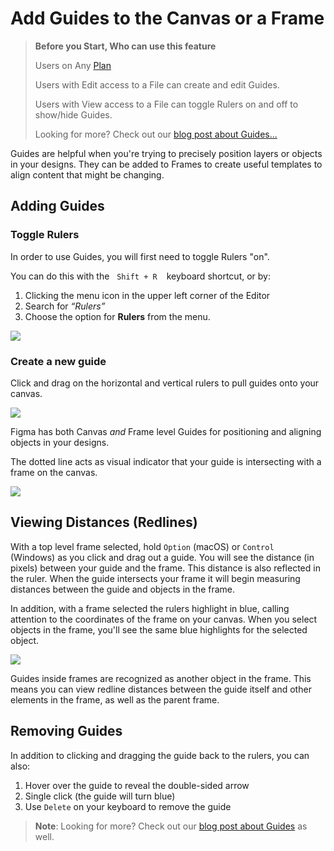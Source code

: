 # Add Guides to the Canvas or a Frame

>**Before you Start, Who can use this feature**
>
>Users on Any [Plan](https://help.figma.com/hc/en-us/articles/360040328273-Choose-a-Figma-Plan)
>
>Users with Edit access to a File can create and edit Guides.
>
>Users with View access to a File can toggle Rulers on and off to show/hide Guides.
>
>Looking for more? Check out our [blog post about Guides...](https://medium.com/@shirlmeow/15b164403481)

Guides are helpful when you're trying to precisely position layers or objects in your designs. They can be added to Frames to create useful templates to align content that might be changing.

## Adding Guides

### Toggle Rulers

In order to use Guides, you will first need to toggle Rulers "on".

You can do this with the   `Shift + R `  keyboard shortcut, or by:

1.  Clicking the menu icon in the upper left corner of the Editor
2.  Search for *“Rulers”*
3.  Choose the option for **Rulers** from the menu.

![](https://cdn.coiven.com/static/doc/file-gOv5kG7zlo.png)

### Create a new guide

Click and drag on the horizontal and vertical rulers to pull guides onto your canvas.

![](https://cdn.coiven.com/static/doc/file-iFwMFccYaT.gif)

Figma has both Canvas *and* Frame level Guides for positioning and aligning objects in your designs. 

The dotted line acts as visual indicator that your guide is intersecting with a frame on the canvas.

![](https://cdn.coiven.com/static/doc/file-5cqoU5IqwV.png)

## Viewing Distances (Redlines)

With a top level frame selected, hold `Option` (macOS) or `Control` (Windows) as you click and drag out a guide. You will see the distance (in pixels) between your guide and the frame. This distance is also reflected in the ruler. When the guide intersects your frame it will begin measuring distances between the guide and objects in the frame. 

In addition, with a frame selected the rulers highlight in blue, calling attention to the coordinates of the frame on your canvas. When you select objects in the frame, you'll see the same blue highlights for the selected object. 

![](https://cdn.coiven.com/static/doc/file-qF5f1o4Mv0.gif)

Guides inside frames are recognized as another object in the frame. This means you can view redline distances between the guide itself and other elements in the frame, as well as the parent frame. 

## Removing Guides

In addition to clicking and dragging the guide back to the rulers, you can also:

1.  Hover over the guide to reveal the double-sided arrow
2.  Single click (the guide will turn blue)
3.  Use `Delete` on your keyboard to remove the guide

>**Note**: Looking for more? Check out our [blog post about Guides](https://medium.com/@shirlmeow/15b164403481) as well.


